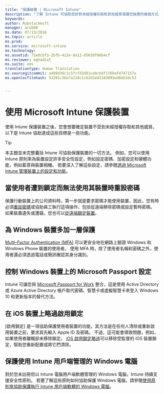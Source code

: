 ```yaml
---
title: "保護裝置 | Microsoft Intune"
description: "了解 Intune 可協助您針對未經授權存取和其他威脅保護您裝置的幾個方式。"
keywords: 
author: Robstackmsft
manager: arob98
ms.date: 07/13/2016
ms.topic: article
ms.prod: 
ms.service: microsoft-intune
ms.technology: 
ms.assetid: 71e0cbf3-2bfb-412e-8a12-8503df08b4cf
ms.reviewer: mghadial
ms.suite: ems
translationtype: Human Translation
ms.sourcegitcommit: a409d36c1c5fcfd3d81ce0cbdf1f69af4747157a
ms.openlocfilehash: 53201c36e7a210c1c62d3ed3183093ed8e63dc53


---
```


# 使用 Microsoft Intune 保護裝置
使用 Intune 保護裝置之後，您會想要確定裝置不受到未經授權存取和其他威脅。 以下是 Intune 協助達成這些目標是一些功能。

> [!TIP]
> 本主題並未完整囊括 Intune 可協助保護裝置的一切方法。 例如，您可以使用 Intune 原則來為裝置設定許多安全性設定，例如設定密碼、加密設定和硬體功能，例如藍芽與裝置相機。 若要深入了解這些設定，請參閱[透過 Microsoft Intune 管理裝置上的設定和功能](manage-settings-and-features-on-your-devices-with-microsoft-intune-policies.md)。

## 當使用者遭到鎖定而無法使用其裝置時重設密碼
保護行動裝置上的公司資料時，第一步就是要求密碼才能使用裝置，因此，您有時必須[重設密碼](use-remote-lock-and-passcode-reset-in-microsoft-intune.md)或協助員工執行這項操作，包括從遠端移除密碼或設定暫時密碼。 如果裝置遺失或遭竊，您也可以[從遠端鎖定裝置](use-remote-lock-and-passcode-reset-in-microsoft-intune.md)。

## 為 Windows 裝置多加一層保護
[Multi-Factor Authentication (MFA)](protect-windows-devices-with-multi-factor-authentication.md) 可以更安全地在網路上驗證 Windows 和 Windows Phone 裝置的使用者。  使用 MFA 時，除了使用者名稱和密碼之外，使用者還必須透過電話或簡訊確認其身分識別。

## 控制 Windows 裝置上的 Microsoft Passport 設定
Intune 可讓您與 [Microsoft Passport for Work](control-microsoft-passport-settings-on-devices-with-microsoft-intune.md) 整合，這是使用 Active Directory 或 Azure Active Directory 帳戶取代密碼、智慧卡或虛擬智慧卡來登入 Windows 10 和更新版本的替代方法。

## 在 iOS 裝置上略過啟用鎖定
[啟用鎖定] 是一項協助保護使用者裝置的功能，其方法是在任何人清除或重新啟用裝置之前，要求其先輸入 Apple ID 及密碼。 不過，這可能會導致問題，例如，如果使用者離職卻未移除鎖定。 [iOS 啟用鎖定略過](help-protect-ios-devices-with-activation-lock-bypass-for-microsoft-intune.md)可以移除受監督的 iOS 裝置鎖定，幫助您重新配置或將它們清除。

## 保護使用 Intune 用戶端管理的 Windows 電腦
對於您未註冊但以 Intune 電腦用戶端軟體管理的 Windows 電腦，Intune 持續支援安全性原則。 若要了解這些原則如何協助保護 Windows 電腦，請參閱[使用原則來協助保護執行 Intune 用戶端軟體的 Windows 電腦](policies-to-protect-windows-pcs-in-microsoft-intune.md)。



<!--HONumber=Jul16_HO3-->



